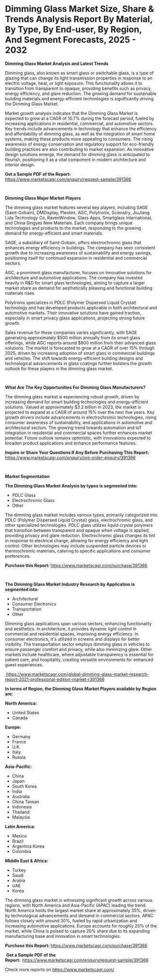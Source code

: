 <p><h1>Dimming Glass Market Size, Share & Trends Analysis Report By Material, By Type, By End-user, By Region, And Segment Forecasts, 2025 - 2032</h1></p><p><strong>Dimming Glass Market Analysis and Latest Trends</strong></p>
<p><p>Dimming glass, also known as smart glass or switchable glass, is a type of glazing that can change its light transmission properties in response to an electric voltage, heat, or light exposure. This functionality allows it to transition from transparent to opaque, providing benefits such as privacy, energy efficiency, and glare reduction. The growing demand for sustainable building materials and energy-efficient technologies is significantly driving the Dimming Glass Market.</p><p>Market growth analysis indicates that the Dimming Glass Market is expected to grow at a CAGR of 10.7% during the forecast period, fueled by increasing applications in residential, commercial, and automotive sectors. Key trends include advancements in technology that enhance the efficiency and affordability of dimming glass, as well as the integration of smart home systems, making these products more appealing to consumers. The rising awareness of energy conservation and regulatory support for eco-friendly building practices are also contributing to market expansion. As innovative design solutions emerge, the demand for dimming glass is anticipated to flourish, positioning it as a vital component in modern architecture and interior design.</p></p>
<p><strong>Get a Sample PDF of the Report:&nbsp;</strong> <a href="https://www.marketscagr.com/enquiry/request-sample/391366?utm_campaign=1166&utm_medium=2&utm_source=Github&utm_content=ia&utm_term=16012025&utm_id=dimming-glass">https://www.marketscagr.com/enquiry/request-sample/391366</a></p>
<p>&nbsp;</p>
<p><strong>Dimming Glass Major Market Players</strong></p>
<p><p>The dimming glass market features several key players, including SAGE (Saint-Gobain), DMDisplay, Pleotint, AGC, Polytronix, Scienstry, JiuJiang Lida Technology Co, RavenWindow, Glass Apps, Smartglass International, and China Singyes New Materials. Each company brings unique technologies and products to the market, responding to the growing demand for energy-efficient and smart materials.</p><p>SAGE, a subsidiary of Saint-Gobain, offers electrochromic glass that enhances energy efficiency in buildings. The company has seen consistent growth due to increasing awareness of sustainability and energy savings, positioning itself for continued expansion in residential and commercial sectors.</p><p>AGC, a prominent glass manufacturer, focuses on innovative solutions for architecture and automotive applications. The company has invested heavily in R&D for smart glass technologies, aiming to capture a larger market share as demand for aesthetically pleasing and functional building materials rises.</p><p>Polytronix specializes in PDLC (Polymer Dispersed Liquid Crystal) technology and has developed products applicable in both architectural and automotive markets. Their innovative solutions have gained traction, especially in smart privacy glass applications, projecting strong future growth.</p><p>Sales revenue for these companies varies significantly, with SAGE generating approximately $500 million annually from its smart glass offerings, while AGC reports around $800 million from their advanced glass solutions. The market is forecasted to grow at a CAGR of over 15% through 2025, driven by increasing adoption of smart glass in commercial buildings and vehicles. The shift towards energy-efficient building designs and technological advancements in glass coatings further bolsters the growth outlook for these players in the dimming glass market.</p></p>
<p>&nbsp;</p>
<p><strong>What Are The Key Opportunities For Dimming Glass Manufacturers?</strong></p>
<p><p>The dimming glass market is experiencing robust growth, driven by increasing demand for smart building technologies and energy-efficient solutions. Valued at approximately $3.2 billion in 2023, the market is projected to expand at a CAGR of around 15% over the next five years. Key growth drivers include advancements in electrochromic technologies, rising consumer awareness of sustainability, and applications in automotive and architectural sectors. The growing trend towards automation and IoT integration in residential and commercial spaces further enhances market potential. Future outlook remains optimistic, with innovations expected to broaden product applications and enhance performance features.</p></p>
<p><strong>Inquire or Share Your Questions If Any Before Purchasing This Report:</strong> <a href="https://www.marketscagr.com/enquiry/pre-order-enquiry/391366?utm_campaign=1166&utm_medium=2&utm_source=Github&utm_content=ia&utm_term=16012025&utm_id=dimming-glass">https://www.marketscagr.com/enquiry/pre-order-enquiry/391366</a></p>
<p>&nbsp;</p>
<p><strong>Market Segmentation</strong></p>
<p><strong>The Dimming Glass Market Analysis by types is segmented into:</strong></p>
<p><ul><li>PDLC Glass</li><li>Electrochromic Glass</li><li>Other</li></ul></p>
<p><p>The dimming glass market includes various types, primarily categorized into PDLC (Polymer Dispersed Liquid Crystal) glass, electrochromic glass, and other specialized technologies. PDLC glass utilizes liquid crystal polymers that transition between transparent and opaque when voltage is applied, providing privacy and glare reduction. Electrochromic glass changes its tint in response to electrical charge, allowing for energy efficiency and light control. Other technologies may include suspended particle devices or thermochromic materials, catering to specific applications and consumer preferences.</p></p>
<p><strong>Purchase this Report:&nbsp;</strong><a href="https://www.marketscagr.com/purchase/391366?utm_campaign=1166&utm_medium=2&utm_source=Github&utm_content=ia&utm_term=16012025&utm_id=dimming-glass">https://www.marketscagr.com/purchase/391366</a></p>
<p>&nbsp;</p>
<p><strong>The Dimming Glass Market Industry Research by Application is segmented into:</strong></p>
<p><ul><li>Architectural</li><li>Consumer Electronics</li><li>Transportation</li><li>Other</li></ul></p>
<p><p>Dimming glass applications span various sectors, enhancing functionality and aesthetics. In architecture, it provides dynamic light control in commercial and residential spaces, improving energy efficiency. In consumer electronics, it's utilized in screens and displays for better visibility. The transportation sector employs dimming glass in vehicles to ensure passenger comfort and privacy, while also minimizing glare. Other markets include healthcare, where adjustable transparency is essential for patient care, and hospitality, creating versatile environments for enhanced guest experiences.</p></p>
<p><a href="https://www.marketscagr.com/global-dimming-glass-market-research-report-2021-professional-edition-market-r391366?utm_campaign=1166&utm_medium=2&utm_source=Github&utm_content=ia&utm_term=16012025&utm_id=dimming-glass">&nbsp;https://www.marketscagr.com/global-dimming-glass-market-research-report-2021-professional-edition-market-r391366</a></p>
<p><strong>In terms of Region, the Dimming Glass Market Players available by Region are:</strong></p>
<p>
    <p> <strong> North America: </strong>
        <ul>
            <li>United States</li>
            <li>Canada</li>
        </ul>
        </p> 
    <p> <strong> Europe: </strong>
        <ul>
            <li>Germany</li>
            <li>France</li>
            <li>U.K.</li>
            <li>Italy</li>
            <li>Russia</li>
        </ul>
        </p> 
    <p> <strong> Asia-Pacific: </strong>
        <ul>
            <li>China</li>
            <li>Japan</li>
            <li>South Korea</li>
            <li>India</li>
            <li>Australia</li>
            <li>China Taiwan</li>
            <li>Indonesia</li>
            <li>Thailand</li>
            <li>Malaysia</li>
        </ul>
        </p> 
    <p> <strong> Latin America: </strong>
        <ul>
            <li>Mexico</li>
            <li>Brazil</li>
            <li>Argentina Korea</li>
            <li>Colombia</li>
        </ul>
        </p> 
    <p> <strong> Middle East & Africa: </strong>
        <ul>
            <li>Turkey</li>
            <li>Saudi</li>
            <li>Arabia</li>
            <li>UAE</li>
            <li>Korea</li>
        </ul>
    </p>
    </p>
<p><p>The dimming glass market is witnessing significant growth across various regions, with North America and Asia-Pacific (APAC) leading the trend. North America holds the largest market share at approximately 35%, driven by technological advancements and demand in commercial sectors. APAC follows closely with around 30%, fueled by rapid urbanization and increasing automotive applications. Europe accounts for roughly 25% of the market, while China is poised to capture 20% share due to its expanding manufacturing base and innovation in smart technologies.</p></p>
<p><strong>Purchase this Report: </strong><a href="https://www.marketscagr.com/purchase/391366?utm_campaign=1166&utm_medium=2&utm_source=Github&utm_content=ia&utm_term=16012025&utm_id=dimming-glass">https://www.marketscagr.com/purchase/391366</a></p>
<p>&nbsp;<strong>Get a Sample PDF of the Report:&nbsp;&nbsp;</strong><a href="https://www.marketscagr.com/enquiry/request-sample/391366?utm_campaign=1166&utm_medium=2&utm_source=Github&utm_content=ia&utm_term=16012025&utm_id=dimming-glass">https://www.marketscagr.com/enquiry/request-sample/391366</a></p>
<p><strong></strong></p>
<p>Check more reports on <a href="https://www.marketscagr.com/?utm_campaign=1166&utm_medium=2&utm_source=Github&utm_content=ia&utm_term=16012025&utm_id=dimming-glass">https://www.marketscagr.com/</a></p>